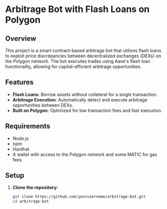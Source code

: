 # Arbitrage Bot with Flash Loans on Polygon

## Overview

This project is a smart contract-based arbitrage bot that utilizes flash loans to exploit price discrepancies between decentralized exchanges (DEXs) on the Polygon network. The bot executes trades using Aave's flash loan functionality, allowing for capital-efficient arbitrage opportunities.

## Features

- **Flash Loans**: Borrow assets without collateral for a single transaction.
- **Arbitrage Execution**: Automatically detect and execute arbitrage opportunities between DEXs.
- **Built on Polygon**: Optimized for low transaction fees and fast execution.

## Requirements

- Node.js
- npm
- Hardhat
- A wallet with access to the Polygon network and some MATIC for gas fees

## Setup

1. **Clone the repository:**

   ```bash
   git clone https://github.com/yourusername/arbitrage-bot.git
   cd arbitrage-bot
   ```
